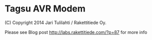 Tagsu AVR Modem
===============

(C) Copyright 2014 Jari Tulilahti / Rakettitiede Oy.

Please see Blog post http://labs.rakettitiede.com/?p=87 for more info
